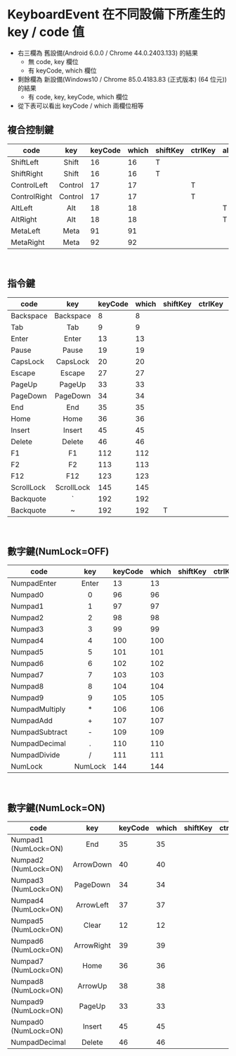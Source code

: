 # KeyboardEvent 在不同設備下所產生的 key / code 值
- 右三欄為 舊設備(Android 6.0.0 / Chrome 44.0.2403.133) 的結果
  - 無 code, key 欄位
  - 有 keyCode, which 欄位
- 剩餘欄為 新設備(Windows10 / Chrome 85.0.4183.83 (正式版本) (64 位元)) 的結果
  - 有 code, key, keyCode, which 欄位
- 從下表可以看出 keyCode / which 兩欄位相等

## 複合控制鍵
| code         |   key   | keyCode | which | shiftKey | ctrlKey | altKey | metaKey | keyIdentifier | code      | key       |
|--------------|:-------:|---------|-------|----------|---------|--------|---------|---------------|-----------|-----------|
| ShiftLeft    |  Shift  | 16      | 16    | T        |         |        |         | U+00A0        | undefined | undefined |
| ShiftRight   |  Shift  | 16      | 16    | T        |         |        |         | U+00A1        | undefined | undefined |
| ControlLeft  | Control | 17      | 17    |          | T       |        |         | U+00A2        | undefined | undefined |
| ControlRight | Control | 17      | 17    |          | T       |        |         | U+00A3        | undefined | undefined |
| AltLeft      |   Alt   | 18      | 18    |          |         | T      |         | U+00A4        | undefined | undefined |
| AltRight     |   Alt   | 18      | 18    |          |         | T      |         | U+00A5        | undefined | undefined |
| MetaLeft     |   Meta  | 91      | 91    |          |         |        | T       | -             | undefined | undefined |
| MetaRight    |   Meta  | 92      | 92    |          |         |        | T       | -             | undefined | undefined |

<br>

## 指令鍵
| code       |     key    | keyCode | which | shiftKey | ctrlKey | altKey | metaKey | keyIdentifier | code      | key       |
|------------|:----------:|---------|-------|----------|---------|--------|---------|---------------|-----------|-----------|
| Backspace  |  Backspace | 8       | 8     |          |         |        |         | U+0008        | undefined | undefined |
| Tab        |     Tab    | 9       | 9     |          |         |        |         |               |           |           |
| Enter      |    Enter   | 13      | 13    |          |         |        |         | Enter         | undefined | undefined |
| Pause      |    Pause   | 19      | 19    |          |         |        |         |               |           |           |
| CapsLock   |  CapsLock  | 20      | 20    |          |         |        |         | CapsLock      | undefined | undefined |
| Escape     |   Escape   | 27      | 27    |          |         |        |         | -             | undefined | undefined |
| PageUp     |   PageUp   | 33      | 33    |          |         |        |         |               |           |           |
| PageDown   |  PageDown  | 34      | 34    |          |         |        |         |               |           |           |
| End        |     End    | 35      | 35    |          |         |        |         |               |           |           |
| Home       |    Home    | 36      | 36    |          |         |        |         |               |           |           |
| Insert     |   Insert   | 45      | 45    |          |         |        |         |               |           |           |
| Delete     |   Delete   | 46      | 46    |          |         |        |         | U+007F        |           |           |
| F1         |     F1     | 112     | 112   |          |         |        |         | F1            | undefined | undefined |
| F2         |     F2     | 113     | 113   |          |         |        |         | F2            | undefined | undefined |
| F12        |     F12    | 123     | 123   |          |         |        |         | F12           | undefined | undefined |
| ScrollLock | ScrollLock | 145     | 145   |          |         |        |         |               |           |           |
| Backquote  |      `     | 192     | 192   |          |         |        |         | U+00C0        | undefined | undefined |
| Backquote  |     ~      | 192     | 192   | T        |         |        |         | U+00C0        | undefined | undefined |

<br>

## 數字鍵(NumLock=OFF)
| code           |   key   | keyCode | which | shiftKey | ctrlKey | altKey | metaKey | keyIdentifier | code | key |
|----------------|:-------:|---------|-------|----------|---------|--------|---------|---------------|------|-----|
| NumpadEnter    |  Enter  | 13      | 13    |          |         |        |         |               |      |     |
| Numpad0        |    0    | 96      | 96    |          |         |        |         |               |      |     |
| Numpad1        |    1    | 97      | 97    |          |         |        |         |               |      |     |
| Numpad2        |    2    | 98      | 98    |          |         |        |         |               |      |     |
| Numpad3        |    3    | 99      | 99    |          |         |        |         |               |      |     |
| Numpad4        |    4    | 100     | 100   |          |         |        |         |               |      |     |
| Numpad5        |    5    | 101     | 101   |          |         |        |         |               |      |     |
| Numpad6        |    6    | 102     | 102   |          |         |        |         |               |      |     |
| Numpad7        |    7    | 103     | 103   |          |         |        |         |               |      |     |
| Numpad8        |    8    | 104     | 104   |          |         |        |         |               |      |     |
| Numpad9        |    9    | 105     | 105   |          |         |        |         |               |      |     |
| NumpadMultiply |    *    | 106     | 106   |          |         |        |         |               |      |     |
| NumpadAdd      |    +    | 107     | 107   |          |         |        |         |               |      |     |
| NumpadSubtract |    -    | 109     | 109   |          |         |        |         |               |      |     |
| NumpadDecimal  |    .    | 110     | 110   |          |         |        |         |               |      |     |
| NumpadDivide   |    /    | 111     | 111   |          |         |        |         |               |      |     |
| NumLock        | NumLock | 144     | 144   |          |         |        |         |               |      |     |

<br>

## 數字鍵(NumLock=ON)
| code                 |     key    | keyCode | which | shiftKey | ctrlKey | altKey | metaKey | keyIdentifier | code | key |
|----------------------|:----------:|---------|-------|----------|---------|--------|---------|---------------|------|-----|
| Numpad1 (NumLock=ON) |     End    | 35      | 35    |          |         |        |         | End           |      |     |
| Numpad2 (NumLock=ON) |  ArrowDown | 40      | 40    |          |         |        |         | Down          |      |     |
| Numpad3 (NumLock=ON) |  PageDown  | 34      | 34    |          |         |        |         | PageDown      |      |     |
| Numpad4 (NumLock=ON) |  ArrowLeft | 37      | 37    |          |         |        |         | Left          |      |     |
| Numpad5 (NumLock=ON) |    Clear   | 12      | 12    |          |         |        |         |               |      |     |
| Numpad6 (NumLock=ON) | ArrowRight | 39      | 39    |          |         |        |         | Right         |      |     |
| Numpad7 (NumLock=ON) |    Home    | 36      | 36    |          |         |        |         | Home          |      |     |
| Numpad8 (NumLock=ON) |   ArrowUp  | 38      | 38    |          |         |        |         | Up            |      |     |
| Numpad9 (NumLock=ON) |   PageUp   | 33      | 33    |          |         |        |         | PageUp        |      |     |
| Numpad0 (NumLock=ON) |   Insert   | 45      | 45    |          |         |        |         |               |      |     |
| NumpadDecimal        |   Delete   | 46      | 46    |          |         |        |         | U+007F        |      |     |

